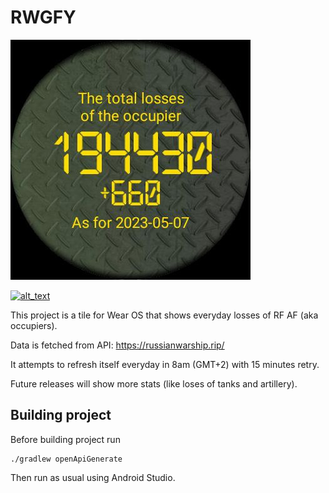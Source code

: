 # RWGFY

![screenshot](scr.jpg)

[<img alt="alt_text" width="250px" src="https://play.google.com/intl/en_us/badges/static/images/badges/en_badge_web_generic.png" />](https://play.google.com/store/apps/details?id=dev.rostopira.rwgfy&utm_source=github&pcampaignid=pcampaignidMKT-Other-global-all-co-prtnr-py-PartBadge-Mar2515-1)

This project is a tile for Wear OS that shows everyday losses of RF AF (aka occupiers).

Data is fetched from API: https://russianwarship.rip/ 

It attempts to refresh itself everyday in 8am (GMT+2) with 15 minutes retry.

Future releases will show more stats (like loses of tanks and artillery).

## Building project

Before building project run
```shell
./gradlew openApiGenerate
```

Then run as usual using Android Studio.
